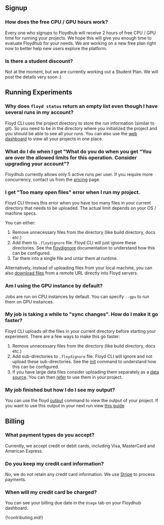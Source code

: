 ## Signup

### How does the free CPU / GPU hours work?

Every one who signups to Floydhub will receive 2 hours of free CPU / GPU time for running
your projects. We hope this will give you enough time to evaluate Floydhub for your needs.
We are working on a new free plan right now to better help new users explore the platform.

### Is there a student discount?

Not at the moment, but we are currently working out a Student Plan. We will post the details
very soon :)


## Running Experiments

### Why does `floyd status` return an empty list even though I have several runs in my account?

Floyd CLI uses the project directory to store the run information (similar to git). So you need
to be in the directory where you initialized the project and you should be able to see all your
runs. You can also use the [web dashboard](https://www.floydhub.com/experiments) to view all your
projects in one place.


### What do I do when I get "What do you do when you get “You are over the allowed limits for this operation. Consider upgrading your account”?

Floydhub currently allows only 5 active runs per user. If you require more concurrency, contact
us from the [pricing](https://www.floydhub.com/pricing) page.


### I get "Too many open files" error when I run my project.

Floyd CLI throws this error when you have too many files in your current directory that needs to be uploaded.
The actual limit depends on your OS / machine specs.

You can either:

1. Remove unnecessary files from the directory (like build directory, docs etc.)
2. Add them to `.floydignore` file. Floyd CLI will just ignore these directories.
See the [floydignore](home/floyd_ignore) documentation to understand how this can be configured.
3. Tar them into a single file and untar them at runtime.

Alternatively, instead of uploading files from your local machine, you can also
[download files](./guides/create_and_upload_dataset/#download-large-datasets-directly-to-floydhub-from-the-internet) from a remote URL
directly into Floyd servers.

### Am I using the GPU instance by default?

Jobs are run on CPU instances by default. You can specify `--gpu` to run them on GPU instances.


### My job is taking a while to "sync changes". How do I make it go faster?

Floyd CLI uploads *all* the files in your current directory before starting your experiment.
There are a few ways to make this go faster:

1. Remove unnecessary files from the directory (like build directory, docs etc.)
2. Add sub-directories to `.floydignore` file. Floyd CLI will ignore and not upload these sub-directories.
See the [init](../commands/init#description) command to understand how this can be configured.
3. If you have large data files consider uploading them separately as a [data source](../commands/data).
You can then [refer](../home/mounting_data#mounting-datasets) to use them in your project.


### My job finished but how I do I see my output?

You can use the floyd [output](../commands/output) command to view the output of your
project. If you want to use this output in your next run view [this guide](../home/managing_output)


## Billing

### What payment types do you accept?

Currently, we accept credit or debit cards, including Visa, MasterCard and American Express.

### Do you keep my credit card information?

No, we do not retain any credit card information. We use [Stripe](https://stripe.com/) to
process payments.

### When will my credit card be charged?

You can see your billing due date in the `Usage` tab on your Floydhub dashboard.

{!contributing.md!}

